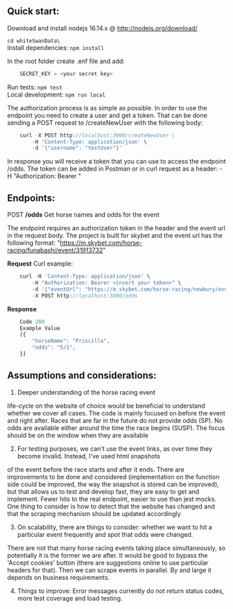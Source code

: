 ## Quick start:
Download and install nodejs 16.14.x @ http://nodejs.org/download/

```cd whiteSwanData\```\
Install dependencies: 
```npm install```

In the root folder create .enf file and add:
```javascript
    SECRET_KEY = <your secret key>
```

Run tests: ```npm test```\
Local development: ```npm run local```

<p>The authorization process is as simple as possible.
In order to use the endpoint you need to create a user and get a token. That can be done sending a POST request to /createNewUser with the following body:</p>

```javascript
    curl -X POST http://localhost:3000/createNewUser \
        -H 'Content-Type: application/json' \
        -d '{"username": "testUser"}'
```
In response you will receive a token that you can use to access the endpoint /odds.
The token can be added in Postman or in curl request as a header:
-H "Authorization: Bearer <your token>"

## Endpoints:
POST **/odds** Get horse names and odds for the event

The endpoint requires an authorization token in the header and the event url in the request body.
The project is built for skybet and the event url has the following format: "https://m.skybet.com/horse-racing/funabashi/event/31913732"

**Request**
Curl example:
```javascript
    curl -H 'Content-Type: application/json' \ 
        -H "Authorization: Bearer <insert your token>" \
        -d '{"eventUrl": "https://m.skybet.com/horse-racing/newbury/event/31896647"}' \
        -X POST http://localhost:3000/odds

```

**Response**
```javascript
    Code 200 
    Example Value
    [{
        "horseName": "Priscilla",
        "odds": "5/1",
    }]
```

## Assumptions and considerations:
1. <p> Deeper understanding of the horse racing event 
life-cycle on the website of choice would be beneficial to understand whether we cover all cases. The code is mainly focused on
before the event and right after. Races that are far in the future do not provide odds (SP). No odds are available either around 
the time the race begins (SUSP). The focus should be on the window when they are available</p>

2. <p>For testing purposes, we can't use the event links, as over time they become invalid. Instead, I've used html snapshots
of the event before the race starts and after it ends. There are improvements to be done and considered (implementation on the function side
could be improved, the way the snapshot is stored can be improved), but that allows us
to test and develop fast, they are easy to get and implement. Fewer hits to the real endpoint, easier to use than jest mocks.
One thing to consider is how to detect that the website 
has changed and that the scraping mechanism should be updated accordingly</p>

3. <p>On scalability, there are things to consider: whether we want to hit a particular event frequently and spot that odds were changed.
There are not that many horse racing events taking place simultaneously, so potentially it is the former we are after. It would be 
good to bypass the 'Accept cookies' button (there are suggestions online to use particular headers for that). Then we can scrape 
events in parallel. By and large it depends on business requirements.</p>

4. <p>Things to improve: Error messages currently do not return status codes, more test coverage and load testing.</p>









